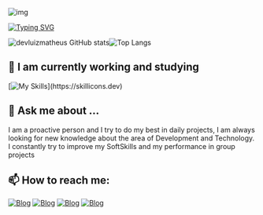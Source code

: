 ![img]([https://i.pinimg.com/originals/74/63/59/74635989b770a38189fff31a8ef152ea.gif])

[![Typing SVG](https://readme-typing-svg.herokuapp.com?font=Kode+Mono&pause=1000&color=F7F7F7&center=True&random=false&width=435&lines=Hello+Dev's,+Welcome+My+Profile;My+Name+is+Luiz+Matheus;I'm+18+years+old;I'm+From+Paraíba,Brazil;I+study+Computer+Science)](https://git.io/typing-svg)

![devluizmatheus GitHub stats](https://github-readme-stats.vercel.app/api?username=devluizmatheus&show_icons=true&theme=transparent&text_color=FFFFFF)![Top Langs](https://github-readme-stats.vercel.app/api/top-langs/?username=devluizmatheus&layout=compact&text_color=FFFFFF&theme=transparent&hide=jupyter%20notebook)

## 🔭 I am currently working and studying
[![My Skills](https://skillicons.dev/icons?i=python,html,css,mysql,)](https://skillicons.dev)

## 💬 Ask me about ...
I am a proactive person and I try to do my best in daily projects, I am always looking for new knowledge about the area of ​​Development and Technology. I constantly try to improve my SoftSkills and my performance in group projects
## 📫 How to reach me:

[![Blog](https://img.shields.io/badge/Instagram-E4405F?style=for-the-badge&logo=instagram&logoColor=white)](https://www.instagram.com/luiz.matheus.angel/?next=%2F)
[![Blog](https://img.shields.io/badge/Gmail-D14836?style=for-the-badge&logo=gmail&logoColor=white)](luizmatheusoleite@gmail.com)
[![Blog](https://img.shields.io/badge/WhatsApp-25D366?style=for-the-badge&logo=whatsapp&logoColor=white)](+55(83)993853791)
[![Blog](https://img.shields.io/badge/LinkedIn-0077B5?style=for-the-badge&logo=linkedin&logoColor=white)](https://www.linkedin.com/in/luiz-matheus-oliveira-leite-51304a2b6/)
